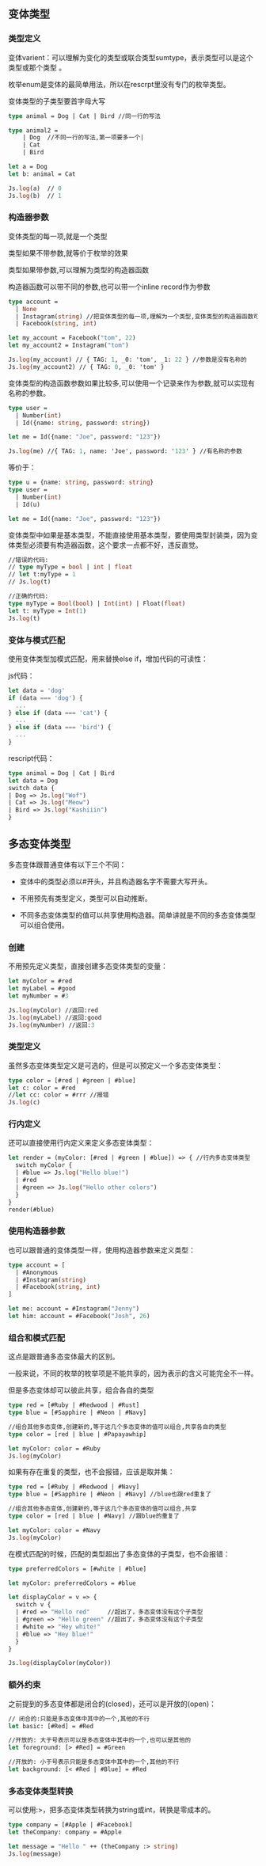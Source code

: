 ## 变体类型

### 类型定义

变体varient：可以理解为变化的类型或联合类型sumtype，表示类型可以是这个类型或那个类型 。

枚举enum是变体的最简单用法，所以在rescrpt里没有专门的枚举类型。

变体类型的子类型要首字母大写

```ocaml
type animal = Dog | Cat | Bird //同一行的写法

type animal2 =
 	| Dog  //不同一行的写法,第一项要多一个|
 	| Cat
 	| Bird 

let a = Dog
let b: animal = Cat

Js.log(a)  // 0
Js.log(b)  // 1
```

### 构造器参数

变体类型的每一项,就是一个类型

类型如果不带参数,就等价于枚举的效果

类型如果带参数,可以理解为类型的构造器函数

构造器函数可以带不同的参数,也可以带一个inline record作为参数

```ocaml
type account =
  | None 
  | Instagram(string) //把变体类型的每一项,理解为一个类型,变体类型的构造器函数可以带不同的参数
  | Facebook(string, int)

let my_account = Facebook("tom", 22)
let my_account2 = Instagram("tom")

Js.log(my_account) // { TAG: 1, _0: 'tom', _1: 22 } //参数是没有名称的
Js.log(my_account2) // { TAG: 0, _0: 'tom' } 

```

变体类型的构造函数参数如果比较多,可以使用一个记录来作为参数,就可以实现有名称的参数。

```ocaml
type user =
  | Number(int)
  | Id({name: string, password: string})

let me = Id({name: "Joe", password: "123"})

Js.log(me) //{ TAG: 1, name: 'Joe', password: '123' } //有名称的参数
```

等价于：

```ocaml
type u = {name: string, password: string}
type user =
  | Number(int)
  | Id(u)

let me = Id({name: "Joe", password: "123"})
```

变体类型中如果是基本类型，不能直接使用基本类型，要使用类型封装类，因为变体类型必须要有构造器函数，这个要求一点都不好，违反直觉。

```ocaml
//错误的代码:
// type myType = bool | int | float
// let t:myType = 1
// Js.log(t)

//正确的代码:
type myType = Bool(bool) | Int(int) | Float(float)
let t: myType = Int(1)
Js.log(t)
```

### 变体与模式匹配

使用变体类型加模式匹配，用来替换else if，增加代码的可读性：

js代码：

```javascript
let data = 'dog'
if (data === 'dog') {
  ...
} else if (data === 'cat') {
  ...
} else if (data === 'bird') {
  ...
}
```

rescript代码：

```ocaml
type animal = Dog | Cat | Bird
let data = Dog
switch data {
| Dog => Js.log("Wof")
| Cat => Js.log("Meow")
| Bird => Js.log("Kashiiin")
}
```

## 多态变体类型

多态变体跟普通变体有以下三个不同：

- 变体中的类型必须以#开头，并且构造器名字不需要大写开头。

- 不用预先有类型定义，类型可以自动推断。

- 不同多态变体类型的值可以共享使用构造器。简单讲就是不同的多态变体类型可以组合使用。

### 创建

不用预先定义类型，直接创建多态变体类型的变量：

```ocaml
let myColor = #red
let myLabel = #good
let myNumber = #3

Js.log(myColor) //返回:red
Js.log(myLabel) //返回:good
Js.log(myNumber) //返回:3

```

### 类型定义

虽然多态变体类型定义是可选的，但是可以预定义一个多态变体类型：

```ocaml
type color = [#red | #green | #blue]
let c: color = #red
//let cc: color = #rrr //报错
Js.log(c)
```

### 行内定义

还可以直接使用行内定义来定义多态变体类型：

```ocaml
let render = (myColor: [#red | #green | #blue]) => { //行内多态变体类型
  switch myColor {
  | #blue => Js.log("Hello blue!")
  | #red
  | #green => Js.log("Hello other colors")
  }
}
render(#blue)
```

### 使用构造器参数

也可以跟普通的变体类型一样，使用构造器参数来定义类型：

```ocaml
type account = [
  | #Anonymous
  | #Instagram(string)
  | #Facebook(string, int)
]

let me: account = #Instagram("Jenny")
let him: account = #Facebook("Josh", 26)
```

### 组合和模式匹配

这点是跟普通多态变体最大的区别。

一般来说，不同的枚举的枚举项是不能共享的，因为表示的含义可能完全不一样。

但是多态变体却可以彼此共享，组合各自的类型

```ocaml
type red = [#Ruby | #Redwood | #Rust]
type blue = [#Sapphire | #Neon | #Navy]

//组合其他多态变体,创建新的,等于这几个多态变体的值可以组合,共享各自的类型
type color = [red | blue | #Papayawhip]

let myColor: color = #Ruby
Js.log(myColor)
```

如果有存在重复的类型，也不会报错，应该是取并集：

```ocaml
type red = [#Ruby | #Redwood | #Navy]
type blue = [#Sapphire | #Neon | #Navy] //blue也跟red重复了

//组合其他多态变体,创建新的,等于这几个多态变体的值可以组合,共享
type color = [red | blue | #Navy] //跟blue的重复了

let myColor: color = #Navy
Js.log(myColor)
```

在模式匹配的时候，匹配的类型超出了多态变体的子类型，也不会报错：

```ocaml
type preferredColors = [#white | #blue]

let myColor: preferredColors = #blue

let displayColor = v => {
  switch v {
  | #red => "Hello red" 	//超出了，多态变体没有这个子类型
  | #green => "Hello green" //超出了，多态变体没有这个子类型
  | #white => "Hey white!"
  | #blue => "Hey blue!"
  }
}

Js.log(displayColor(myColor))

```

### 额外约束

之前提到的多态变体都是闭合的(closed)，还可以是开放的(open)：

```ocaml
// 闭合的:只能是多态变体中其中的一个,其他的不行
let basic: [#Red] = #Red

//开放的: 大于号表示可以是多态变体中其中的一个,也可以是其他的
let foreground: [> #Red] = #Green

//开放的: 小于号表示只能是多态变体中其中的一个,其他的不行
let background: [< #Red | #Blue] = #Red
```

### 多态变体类型转换

可以使用:>，把多态变体类型转换为string或int，转换是零成本的。

```ocaml
type company = [#Apple | #Facebook]
let theCompany: company = #Apple

let message = "Hello " ++ (theCompany :> string)
Js.log(message)
```
